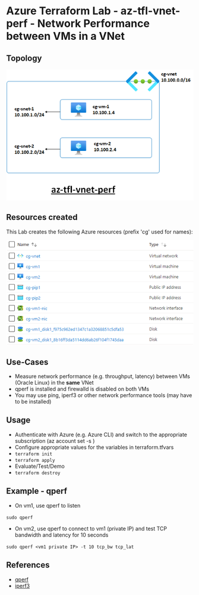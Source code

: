 # Azure Terraform Lab - az-tfl-vnet-perf - Network Performance between VMs in a VNet

## Topology

![az-tfl-vnet-perf-topology](az-tfl-vnet-perf-topology.png)


## Resources created

This Lab creates the following Azure resources (prefix 'cg' used for names):

![az-tfl-vnet-perf-resources](az-tfl-vnet-perf-resources.png)


## Use-Cases

- Measure network performance (e.g. throughput, latency) between VMs (Oracle Linux) in the **same** VNet
- qperf is installed  and firewalld is disabled on both VMs 
- You may use ping, iperf3 or other network performance tools (may have to be installed)


## Usage

- Authenticate with Azure (e.g. Azure CLI) and switch to the appropriate subscription (az account set -s <subscription>)
- Configure appropriate values for the variables in terraform.tfvars
- ```terraform init```
- ```terraform apply```
- Evaluate/Test/Demo
- ```terraform destroy```



## Example - qperf

- On vm1, use qperf to listen

```sudo qperf```

- On vm2, use qperf to connect to vm1 (private IP) and test TCP bandwidth and latency for 10 seconds 

```sudo qperf <vm1 private IP> -t 10 tcp_bw tcp_lat```


## References

- [qperf](https://linux.die.net/man/1/qperf)
- [iperf3](https://iperf.fr/iperf-doc.php)
